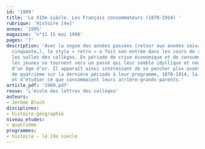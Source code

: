 ```yaml
---
id: '1909'
title: 'Le XIXe siècle. Les Français consommateurs (1870-1914) '
rubrique: 'Histoire [4e]'
annee: '1995'
magazine: 'n°11 15 mai 1996'
pages: '7'
description: 'Avec la vogue des années passées (retour aux années soixante-dix, soixante,
  cinquante…), le style « rétro » a fait son entrée dans les cours de récréation et
  les salles des collèges. En période de crise économique et de consumérisme généralisé,
  les jeunes se tournent vers un passé qui leur semble idyllique et nourrit la nostalgie
  d’un âge d’or. Il apparaît ainsi intéressant de se pencher plus avant avec les élèves
  de quatrième sur la dernière période à leur programme, 1870-1914, la « Belle Époque »,
  et d’étudier ce que consommaient leurs arrière-grands-parents.'
article_pdf: '1909.pdf'
revue: 'L’école des lettres des collèges'
auteurs:
- Jérôme Bloch
disciplines:
- histoire-géographie
niveau_etudes:
- quatrième
programmes:
- histoire - le 19e siècle
---
```

